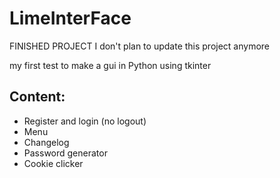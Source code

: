 # LimeInterFace
FINISHED PROJECT
I don't plan to update this project anymore

my first test to make a gui in Python using tkinter

## Content:
  - Register and login (no logout)
  - Menu
  - Changelog
  - Password generator
  - Cookie clicker
